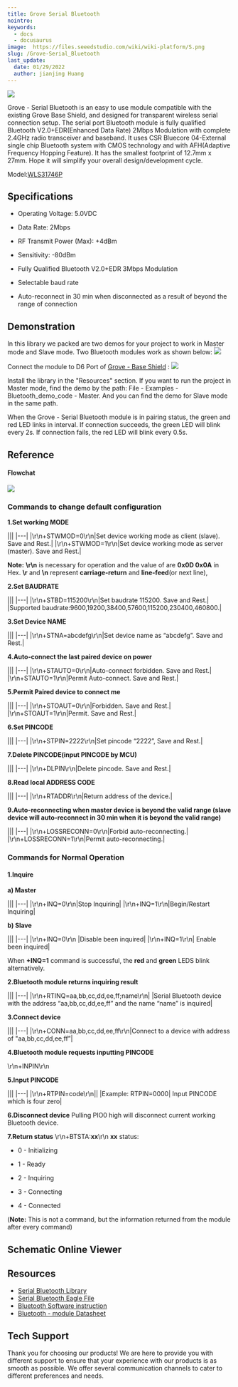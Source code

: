 ```yaml
---
title: Grove Serial Bluetooth
nointro:
keywords:
  - docs
  - docusaurus
image:  https://files.seeedstudio.com/wiki/wiki-platform/S.png
slug: /Grove-Serial_Bluetooth
last_update:
  date: 01/29/2022
  author: jianjing Huang
---
```



![](https://files.seeedstudio.com/wiki/Grove-Serial_Bluetooth/img/Twigbt00.jpg)

Grove - Serial Bluetooth is an easy to use module compatible with the existing Grove Base Shield, and designed for transparent wireless serial connection setup. The serial port Bluetooth module is fully qualified Bluetooth V2.0+EDR(Enhanced Data Rate) 2Mbps Modulation with complete 2.4GHz radio transceiver and baseband. It uses CSR Bluecore 04-External single chip Bluetooth system with CMOS technology and with AFH(Adaptive Frequency Hopping Feature). It has the smallest footprint of 12.7mm x 27mm. Hope it will simplify your overall design/development cycle.

Model:[WLS31746P](https://www.seeedstudio.com/depot/grove-serial-bluetooth-p-795.html?cPath=139_142)

## Specifications ##

- Operating Voltage: 5.0VDC

- Data Rate: 2Mbps

- RF Transmit Power (Max): +4dBm

- Sensitivity: -80dBm

- Fully Qualified Bluetooth V2.0+EDR 3Mbps Modulation

- Selectable baud rate

- Auto-reconnect in 30 min when disconnected as a result of beyond the range of connection

## Demonstration ##

In this library we packed are two demos for your project to work in Master mode and Slave mode.
Two Bluetooth modules work as shown below:
![](https://files.seeedstudio.com/wiki/Grove-Serial_Bluetooth/img/Bluetooth-1.jpg)

Connect the module to D6 Port of [Grove - Base Shield](https://seeeddoc.github.io/Grove-Base_Shield/) :
![](https://files.seeedstudio.com/wiki/Grove-Serial_Bluetooth/img/Grove-Serial-Bluetooth.JPG)

Install the library in the "Resources" section. If you want to run the project in Master mode, find the demo by the path: File - Examples - Bluetooth_demo_code - Master. And you can find the demo for Slave mode in the same path.

When the Grove - Serial Bluetooth module is in pairing status, the green and red LED links in interval. If connection succeeds, the green LED will blink every 2s. If connection fails, the red LED will blink every 0.5s.

## Reference ##

#### Flowchat ####

![](https://files.seeedstudio.com/wiki/Grove-Serial_Bluetooth/img/Bluetooth-2.jpg)

### Commands to change default configuration ###

**1.Set working MODE**

|||
|---|
 |\r\n+STWMOD=0\r\n|Set device working mode as client (slave). Save and Rest.|
 |\r\n+STWMOD=1\r\n|Set device working mode as server (master). Save and Rest.|

**Note:** **\r\n** is necessary for operation and the value of are **0x0D 0x0A** in Hex. **\r** and **\n** represent **carriage-return** and **line-feed**(or next line),

**2.Set BAUDRATE**

|||
|---|
 |\r\n+STBD=115200\r\n|Set baudrate 115200. Save and Rest.|
 |Supported baudrate:9600,19200,38400,57600,115200,230400,460800.|

**3.Set Device NAME**

|||
|---|
 |\r\n+STNA=abcdefg\r\n|Set device name as “abcdefg”. Save and Rest.|

**4.Auto-connect the last paired device on power**

|||
|---|
 |\r\n+STAUTO=0\r\n|Auto-connect forbidden. Save and Rest.|
 |\r\n+STAUTO=1\r\n|Permit Auto-connect. Save and Rest.|

**5.Permit Paired device to connect me**

|||
|---|
 |\r\n+STOAUT=0\r\n|Forbidden. Save and Rest.|
 |\r\n+STOAUT=1\r\n|Permit. Save and Rest.|

**6.Set PINCODE**

|||
|---|
 |\r\n+STPIN=2222\r\n|Set pincode “2222”, Save and Rest.|

**7.Delete PINCODE(input PINCODE by MCU)**

|||
|---|
 |\r\n+DLPIN\r\n|Delete pincode. Save and Rest.|

**8.Read local ADDRESS CODE**

|||
|---|
 |\r\n+RTADDR\r\n|Return address of the device.|

**9.Auto-reconnecting when master device is beyond the valid range (slave device will auto-reconnect in 30 min when it is beyond the valid range)**

|||
|---|
 |\r\n+LOSSRECONN=0\r\n|Forbid auto-reconnecting.|
 |\r\n+LOSSRECONN=1\r\n|Permit auto-reconnecting.|

###  Commands for Normal Operation ###

#### 1.Inquire

**a) Master**

|||
|---|
 |\r\n+INQ=0\r\n|Stop Inquiring|
 |\r\n+INQ=1\r\n|Begin/Restart Inquiring|

**b) Slave**

|||
|---|
|\r\n+INQ=0\r\n |Disable been inquired|
|\r\n+INQ=1\r\n| Enable been inquired|

When **+INQ=1** command is successful, the  **red**  and **green** LEDS blink alternatively.

**2.Bluetooth module returns inquiring result**

|||
|---|
 |\r\n+RTINQ=aa,bb,cc,dd,ee,ff;name\r\n|
 |Serial Bluetooth device with the address “aa,bb,cc,dd,ee,ff” and the name “name” is inquired|

**3.Connect device**

|||
|---|
 |\r\n+CONN=aa,bb,cc,dd,ee,ff\r\n|Connect to a device with address of "aa,bb,cc,dd,ee,ff”|

**4.Bluetooth module requests inputting PINCODE**

\r\n+INPIN\r\n

**5.Input PINCODE**

|||
|---|
 |\r\n+RTPIN=code\r\n||
 |Example: RTPIN=0000| Input PINCODE which is four zero|

**6.Disconnect device** Pulling PIO0 high will disconnect current working Bluetooth device.

**7.Return status** \r\n+BTSTA:**xx**\r\n
**xx** status:

- 0 - Initializing

- 1 - Ready

- 2 - Inquiring

- 3 - Connecting

- 4 - Connected

(**Note:** This is not a command, but the information returned from the module after every command)

## Schematic Online Viewer

<div className="altium-ecad-viewer" data-project-src="res/Grove-Serial_Bluetooth_eagle_file.zip" style={{borderRadius: '0px 0px 4px 4px', height: 500, borderStyle: 'solid', borderWidth: 1, borderColor: 'rgb(241, 241, 241)', overflow: 'hidden', maxWidth: 1280, maxHeight: 700, boxSizing: 'border-box'}}>
</div>

## Resources ##

- [Serial Bluetooth Library](https://files.seeedstudio.com/wiki/Grove-Serial_Bluetooth/res/Bluetooth_demo_code.zip)
- [Serial Bluetooth Eagle File](https://files.seeedstudio.com/wiki/Grove-Serial_Bluetooth/res/Grove-Serial_Bluetooth_eagle_file.zip)
- [Bluetooth Software instruction](https://files.seeedstudio.com/wiki/Grove-Serial_Bluetooth/res/Bluetooth_Software_Instruction.pdf)
- [Bluetooth - module Datasheet](https://files.seeedstudio.com/wiki/Grove-Serial_Bluetooth/res/Bluetooth_module.pdf)

## Tech Support

Thank you for choosing our products! We are here to provide you with different support to ensure that your experience with our products is as smooth as possible. We offer several communication channels to cater to different preferences and needs.

<div class="button_tech_support_container">
<a href="https://forum.seeedstudio.com/" class="button_forum"></a> 
<a href="https://www.seeedstudio.com/contacts" class="button_email"></a>
</div>

<div class="button_tech_support_container">
<a href="https://discord.gg/eWkprNDMU7" class="button_discord"></a> 
<a href="https://github.com/Seeed-Studio/wiki-documents/discussions/69" class="button_discussion"></a>
</div>
